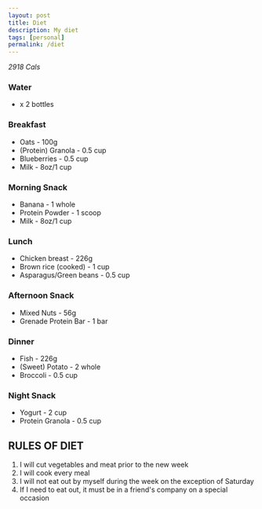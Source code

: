 ```yaml
---
layout: post
title: Diet
description: My diet
tags: [personal]
permalink: /diet
---
```


*2918 Cals*

### Water
* x 2 bottles

### Breakfast
* Oats - 100g
* (Protein) Granola - 0.5 cup
* Blueberries - 0.5 cup
* Milk - 8oz/1 cup

### Morning Snack
* Banana - 1 whole
* Protein Powder - 1 scoop
* Milk - 8oz/1 cup

### Lunch
* Chicken breast - 226g
* Brown rice (cooked) - 1 cup
* Asparagus/Green beans - 0.5 cup

### Afternoon Snack
* Mixed Nuts - 56g
* Grenade Protein Bar - 1 bar

### Dinner
* Fish - 226g
* (Sweet) Potato - 2 whole
* Broccoli - 0.5 cup

### Night Snack
* Yogurt - 2 cup
* Protein Granola - 0.5 cup

## RULES OF DIET
1. I will cut vegetables and meat prior to the new week
2. I will cook every meal
3. I will not eat out by myself during the week on the exception of Saturday
4. If I need to eat out, it must be in a friend's company on a special occasion
